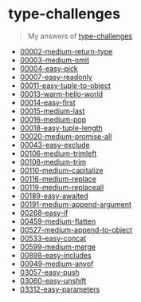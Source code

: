 # type-challenges
> My answers of [type-challenges](https://github.com/type-challenges/type-challenges)

<!-- GENERATED LIST START -->
- [00002-medium-return-type](https://github.com/linyawun/type-challenges/blob/main/./00002-medium-return-type.ts)
- [00003-medium-omit](https://github.com/linyawun/type-challenges/blob/main/./00003-medium-omit.ts)
- [00004-easy-pick](https://github.com/linyawun/type-challenges/blob/main/./00004-easy-pick.ts)
- [00007-easy-readonly](https://github.com/linyawun/type-challenges/blob/main/./00007-easy-readonly.ts)
- [00011-easy-tuple-to-object](https://github.com/linyawun/type-challenges/blob/main/./00011-easy-tuple-to-object.ts)
- [00013-warm-hello-world](https://github.com/linyawun/type-challenges/blob/main/./00013-warm-hello-world.ts)
- [00014-easy-first](https://github.com/linyawun/type-challenges/blob/main/./00014-easy-first.ts)
- [00015-medium-last](https://github.com/linyawun/type-challenges/blob/main/./00015-medium-last.ts)
- [00016-medium-pop](https://github.com/linyawun/type-challenges/blob/main/./00016-medium-pop.ts)
- [00018-easy-tuple-length](https://github.com/linyawun/type-challenges/blob/main/./00018-easy-tuple-length.ts)
- [00020-medium-promise-all](https://github.com/linyawun/type-challenges/blob/main/./00020-medium-promise-all.ts)
- [00043-easy-exclude](https://github.com/linyawun/type-challenges/blob/main/./00043-easy-exclude.ts)
- [00106-medium-trimleft](https://github.com/linyawun/type-challenges/blob/main/./00106-medium-trimleft.ts)
- [00108-medium-trim](https://github.com/linyawun/type-challenges/blob/main/./00108-medium-trim.ts)
- [00110-medium-capitalize](https://github.com/linyawun/type-challenges/blob/main/./00110-medium-capitalize.ts)
- [00116-medium-replace](https://github.com/linyawun/type-challenges/blob/main/./00116-medium-replace.ts)
- [00119-medium-replaceall](https://github.com/linyawun/type-challenges/blob/main/./00119-medium-replaceall.ts)
- [00189-easy-awaited](https://github.com/linyawun/type-challenges/blob/main/./00189-easy-awaited.ts)
- [00191-medium-append-argument](https://github.com/linyawun/type-challenges/blob/main/./00191-medium-append-argument.ts)
- [00268-easy-if](https://github.com/linyawun/type-challenges/blob/main/./00268-easy-if.ts)
- [00459-medium-flatten](https://github.com/linyawun/type-challenges/blob/main/./00459-medium-flatten.ts)
- [00527-medium-append-to-object](https://github.com/linyawun/type-challenges/blob/main/./00527-medium-append-to-object.ts)
- [00533-easy-concat](https://github.com/linyawun/type-challenges/blob/main/./00533-easy-concat.ts)
- [00599-medium-merge](https://github.com/linyawun/type-challenges/blob/main/./00599-medium-merge.ts)
- [00898-easy-includes](https://github.com/linyawun/type-challenges/blob/main/./00898-easy-includes.ts)
- [00949-medium-anyof](https://github.com/linyawun/type-challenges/blob/main/./00949-medium-anyof.ts)
- [03057-easy-push](https://github.com/linyawun/type-challenges/blob/main/./03057-easy-push.ts)
- [03060-easy-unshift](https://github.com/linyawun/type-challenges/blob/main/./03060-easy-unshift.ts)
- [03312-easy-parameters](https://github.com/linyawun/type-challenges/blob/main/./03312-easy-parameters.ts)
<!-- GENERATED LIST END -->
